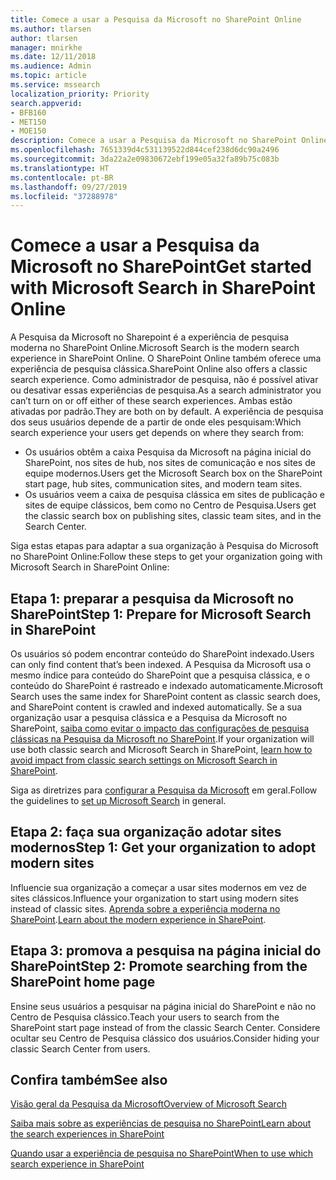 ```yaml
---
title: Comece a usar a Pesquisa da Microsoft no SharePoint Online
ms.author: tlarsen
author: tlarsen
manager: mnirkhe
ms.date: 12/11/2018
ms.audience: Admin
ms.topic: article
ms.service: mssearch
localization_priority: Priority
search.appverid:
- BFB160
- MET150
- MOE150
description: Comece a usar a Pesquisa da Microsoft no SharePoint Online em sua organização
ms.openlocfilehash: 7651339d4c531139522d844cef238d6dc90a2496
ms.sourcegitcommit: 3da22a2e09830672ebf199e05a32fa89b75c083b
ms.translationtype: HT
ms.contentlocale: pt-BR
ms.lasthandoff: 09/27/2019
ms.locfileid: "37288978"
---
```

# <a name="get-started-with-microsoft-search-in-sharepoint"></a><span data-ttu-id="e6dea-103">Comece a usar a Pesquisa da Microsoft no SharePoint</span><span class="sxs-lookup"><span data-stu-id="e6dea-103">Get started with Microsoft Search in SharePoint Online</span></span>

<span data-ttu-id="e6dea-104">A Pesquisa da Microsoft no Sharepoint é a experiência de pesquisa moderna no SharePoint Online.</span><span class="sxs-lookup"><span data-stu-id="e6dea-104">Microsoft Search is the modern search experience in SharePoint Online.</span></span> <span data-ttu-id="e6dea-105">O SharePoint Online também oferece uma experiência de pesquisa clássica.</span><span class="sxs-lookup"><span data-stu-id="e6dea-105">SharePoint Online also offers a classic search experience.</span></span> <span data-ttu-id="e6dea-106">Como administrador de pesquisa, não é possível ativar ou desativar essas experiências de pesquisa.</span><span class="sxs-lookup"><span data-stu-id="e6dea-106">As a search administrator you can’t turn on or off either of these search experiences.</span></span> <span data-ttu-id="e6dea-107">Ambas estão ativadas por padrão.</span><span class="sxs-lookup"><span data-stu-id="e6dea-107">They are both on by default.</span></span> <span data-ttu-id="e6dea-108">A experiência de pesquisa dos seus usuários depende de a partir de onde eles pesquisam:</span><span class="sxs-lookup"><span data-stu-id="e6dea-108">Which search experience your users get depends on where they search from:</span></span>

- <span data-ttu-id="e6dea-109">Os usuários obtêm a caixa Pesquisa da Microsoft na página inicial do SharePoint, nos sites de hub, nos sites de comunicação e nos sites de equipe modernos.</span><span class="sxs-lookup"><span data-stu-id="e6dea-109">Users get the Microsoft Search box on the SharePoint start page, hub sites, communication sites, and modern team sites.</span></span>
- <span data-ttu-id="e6dea-110">Os usuários veem a caixa de pesquisa clássica em sites de publicação e sites de equipe clássicos, bem como no Centro de Pesquisa.</span><span class="sxs-lookup"><span data-stu-id="e6dea-110">Users get the classic search box on publishing sites, classic team sites, and in the Search Center.</span></span>

<span data-ttu-id="e6dea-111">Siga estas etapas para adaptar a sua organização à Pesquisa do Microsoft no SharePoint Online:</span><span class="sxs-lookup"><span data-stu-id="e6dea-111">Follow these steps to get your organization going with Microsoft Search in SharePoint Online:</span></span>

## <a name="step-1-prepare-for-microsoft-search-in-sharepoint"></a><span data-ttu-id="e6dea-112">Etapa 1: preparar a pesquisa da Microsoft no SharePoint</span><span class="sxs-lookup"><span data-stu-id="e6dea-112">Step 1: Prepare for Microsoft Search in SharePoint</span></span>

<span data-ttu-id="e6dea-113">Os usuários só podem encontrar conteúdo do SharePoint indexado.</span><span class="sxs-lookup"><span data-stu-id="e6dea-113">Users can only find content that’s been indexed.</span></span> <span data-ttu-id="e6dea-114">A Pesquisa da Microsoft usa o mesmo índice para conteúdo do SharePoint que a pesquisa clássica, e o conteúdo do SharePoint é rastreado e indexado automaticamente.</span><span class="sxs-lookup"><span data-stu-id="e6dea-114">Microsoft Search uses the same index for SharePoint content as classic search does, and SharePoint content is crawled and indexed automatically.</span></span> <span data-ttu-id="e6dea-115">Se a sua organização usar a pesquisa clássica e a Pesquisa da Microsoft no SharePoint, [saiba como evitar o impacto das configurações de pesquisa clássicas na Pesquisa da Microsoft no SharePoint](https://docs.microsoft.com/sharepoint/differences-classic-modern-search).</span><span class="sxs-lookup"><span data-stu-id="e6dea-115">If your organization will use both classic search and Microsoft Search in SharePoint, [learn how to avoid impact from classic search settings on Microsoft Search in SharePoint](https://docs.microsoft.com/sharepoint/differences-classic-modern-search).</span></span>

<span data-ttu-id="e6dea-116">Siga as diretrizes para [configurar a Pesquisa da Microsoft](set-up-microsoft-search.md) em geral.</span><span class="sxs-lookup"><span data-stu-id="e6dea-116">Follow the guidelines to [set up Microsoft Search](set-up-microsoft-search.md) in general.</span></span>


## <a name="step-2-get-your-organization-to-adopt-modern-sites"></a><span data-ttu-id="e6dea-117">Etapa 2: faça sua organização adotar sites modernos</span><span class="sxs-lookup"><span data-stu-id="e6dea-117">Step 1: Get your organization to adopt modern sites</span></span>

<span data-ttu-id="e6dea-118">Influencie sua organização a começar a usar sites modernos em vez de sites clássicos.</span><span class="sxs-lookup"><span data-stu-id="e6dea-118">Influence your organization to start using modern sites instead of classic sites.</span></span> <span data-ttu-id="e6dea-119">[Aprenda sobre a experiência moderna no SharePoint](https://support.office.com/article/SharePoint-classic-and-modern-experiences-5725c103-505d-4a6e-9350-300d3ec7d73f).</span><span class="sxs-lookup"><span data-stu-id="e6dea-119">[Learn about the modern experience in SharePoint](https://support.office.com/article/SharePoint-classic-and-modern-experiences-5725c103-505d-4a6e-9350-300d3ec7d73f).</span></span>

## <a name="step-3-promote-searching-from-the-sharepoint-start-page"></a><span data-ttu-id="e6dea-120">Etapa 3: promova a pesquisa na página inicial do SharePoint</span><span class="sxs-lookup"><span data-stu-id="e6dea-120">Step 2: Promote searching from the SharePoint home page</span></span>

<span data-ttu-id="e6dea-121">Ensine seus usuários a pesquisar na página inicial do SharePoint e não no Centro de Pesquisa clássico.</span><span class="sxs-lookup"><span data-stu-id="e6dea-121">Teach your users to search from the SharePoint start page instead of from the classic Search Center.</span></span> <span data-ttu-id="e6dea-122">Considere ocultar seu Centro de Pesquisa clássico dos usuários.</span><span class="sxs-lookup"><span data-stu-id="e6dea-122">Consider hiding your classic Search Center from users.</span></span>

## <a name="see-also"></a><span data-ttu-id="e6dea-123">Confira também</span><span class="sxs-lookup"><span data-stu-id="e6dea-123">See also</span></span>
[<span data-ttu-id="e6dea-124">Visão geral da Pesquisa da Microsoft</span><span class="sxs-lookup"><span data-stu-id="e6dea-124">Overview of Microsoft Search</span></span>](overview-microsoft-search.md)

[<span data-ttu-id="e6dea-125">Saiba mais sobre as experiências de pesquisa no SharePoint</span><span class="sxs-lookup"><span data-stu-id="e6dea-125">Learn about the search experiences in SharePoint</span></span>](https://docs.microsoft.com/sharepoint/overview-of-search)

[<span data-ttu-id="e6dea-126">Quando usar a experiência de pesquisa no SharePoint</span><span class="sxs-lookup"><span data-stu-id="e6dea-126">When to use which search experience in SharePoint</span></span>](https://docs.microsoft.com/sharepoint/get-started-with-modern-search-experience)